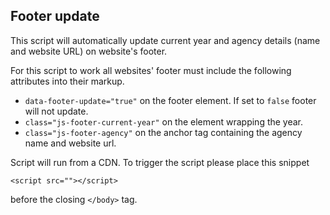 Footer update
-------------

This script will automatically update current year and agency details (name and website URL) on website's footer.

For this script to work all websites' footer must include the following attributes into their markup.

* `data-footer-update="true"`  on the footer element. If set to `false` footer will not update.
* `class="js-footer-current-year"` on the element wrapping the year.
* `class="js-footer-agency"` on the anchor tag containing the agency name and website url.

Script will run from a CDN.
To trigger the script please place this snippet
```
<script src=""></script>
```
before the closing `</body>` tag.
